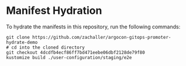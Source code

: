 # Manifest Hydration

To hydrate the manifests in this repository, run the following commands:

```shell
git clone https://github.com/zachaller/argocon-gitops-promoter-hydrate-demo
# cd into the cloned directory
git checkout 4dcdfb4ecf86ff7bd471eebe06dbf2128de79f80
kustomize build ./user-configuration/staging/e2e
```
